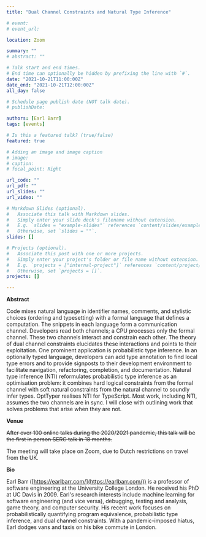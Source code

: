 ```yaml
---
title: "Dual Channel Constraints and Natural Type Inference"

# event: 
# event_url: 

location: Zoom

summary: ""
# abstract: ""

# Talk start and end times.
# End time can optionally be hidden by prefixing the line with `#`.
date: "2021-10-21T11:00:00Z"
date_end: "2021-10-21T12:00:00Z"
all_day: false

# Schedule page publish date (NOT talk date).
# publishDate:

authors: [Earl Barr]
tags: [events]

# Is this a featured talk? (true/false)
featured: true

# Adding an image and image caption
# image:
# caption: 
# focal_point: Right

url_code: ""
url_pdf: ""
url_slides: ""
url_video: ""

# Markdown Slides (optional).
#   Associate this talk with Markdown slides.
#   Simply enter your slide deck's filename without extension.
#   E.g. `slides = "example-slides"` references `content/slides/example-slides.md`.
#   Otherwise, set `slides = ""`.
slides: []

# Projects (optional).
#   Associate this post with one or more projects.
#   Simply enter your project's folder or file name without extension.
#   E.g. `projects = ["internal-project"]` references `content/project/deep-learning/index.md`.
#   Otherwise, set `projects = []`.
projects: []

---
```



**Abstract**

Code mixes natural language in identifier names, comments, and stylistic choices (ordering and typesetting) with a formal language that defines
a computation.  The snippets in each language form a communication channel. Developers read both channels; a CPU processes only the formal channel.
These two channels interact and constrain each other. The theory of dual channel constraints elucidates these interactions and points
to their exploitation. One prominent application is probabilistic type inference. In an optionally typed language, developers can add type annotation
to find local type errors and to provide signposts to their development environment to facilitate  navigation, refactoring, completion, and
documentation. Natural type inference (NTI) reformulates probabilistic type inference as an optimisation problem:  it combines hard logical constraints from the formal channel with soft natural constraints from the natural channel to soundly infer types. OptTyper realises NTI for TypeScript. Most work, including NTI, assumes the two channels are in sync. I will close with outlining work that solves problems that arise when they are not.

**Venue**

~~After over 100 online talks during the 2020/2021 pandemic, this talk will be the first in person SERG talk in 18 months.~~

The meeting will take place on Zoom, due to Dutch restrictions on travel from the UK.


**Bio**

Earl Barr ([https://earlbarr.com/](https://earlbarr.com/)) is a professor of software engineering at the University College
London.  He received his PhD at UC Davis in 2009.  Earl's research interests
include machine learning for software engineering (and vice versa), debugging,
testing and analysis, game theory, and computer security.  His recent work
focuses on probabilistically quantifying program equivalence, probabilistic
type inference, and dual channel constraints.  With a pandemic-imposed hiatus,
Earl dodges vans and taxis on his bike commute in London.

